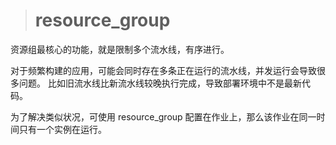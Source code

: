 > # resource_group


资源组最核心的功能，就是限制多个流水线，有序进行。

对于频繁构建的应用，可能会同时存在多条正在运行的流水线，并发运行会导致很多问题。
比如旧流水线比新流水线较晚执行完成，导致部署环境中不是最新代码。

为了解决类似状况，可使用 resource_group 配置在作业上，那么该作业在同一时间只有一个实例在运行。

